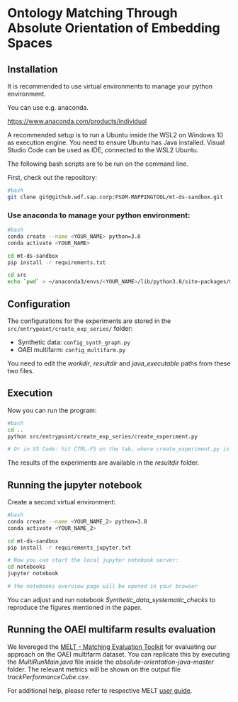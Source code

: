 # Ontology Matching Through Absolute Orientation of Embedding Spaces

## Installation

It is recommended to use virtual environments to manage your python environment.

You can use e.g. anaconda.

https://www.anaconda.com/products/individual


A recommended setup is to run a Ubuntu inside the WSL2 on Windows 10 as execution engine. You need to ensure Ubuntu has Java installed.
Visual Studio Code can be used as IDE, connected to the WSL2 Ubuntu.

The following bash scripts are to be run on the command line.


First, check out the repository:
```bash
#bash
git clone git@github.wdf.sap.corp:FSDM-MAPPINGTOOL/mt-ds-sandbox.git
```

### Use anaconda to manage your python environment:
```bash
#bash
conda create --name <YOUR_NAME> python=3.8
conda activate <YOUR_NAME>

cd mt-ds-sandbox
pip install -r requirements.txt

cd src
echo `pwd` > ~/anaconda3/envs/<YOUR_NAME>/lib/python3.8/site-packages/mt-sandbox.pth
```

## Configuration
The configurations for the experiments are stored in the ```src/entrypoint/create_exp_series/``` folder:
- Synthetic data: ```config_synth_graph.py```
- OAEI multifarm: ```config_multifarm.py```

You need to edit the _workdir_, _resultdir_ and _java_executable_ paths from these two files.

## Execution

Now you can run the program:
```bash
#bash
cd ..
python src/entrypoint/create_exp_series/create_experiment.py

# Or in VS Code: hit CTRL-F5 on the tab, where create_experiment.py is open.
```
The results of the experiments are available in the _resultdir_ folder.

## Running the jupyter notebook

Create a second virtual environment:

```bash
#bash
conda create --name <YOUR_NAME_2> python=3.8
conda activate <YOUR_NAME_2>

cd mt-ds-sandbox
pip install -r requirements_jupyter.txt

# Now you can start the local jupyter notebook server:
cd notebooks
jupyter notebook

# the notebooks overview page will be opened in your browser 
```

You can adjust and run notebook _Synthetic_data_systematic_checks_ to reproduce the figures mentioned in the paper.

## Running the OAEI multifarm results evaluation

We levereged the [MELT - Matching Evaluation Toolkit](https://github.com/dwslab/melt) for evaluating our approach on the OAEI multifarm dataset. You can replicate this by executing the *MultiRunMain.java* file inside the *absolute-orientation-java-master* folder. The relevant metrics will be shown on the output file *trackPerformanceCube.csv*.

For additional help, please refer to respective MELT [user guide](https://dwslab.github.io/melt/).
